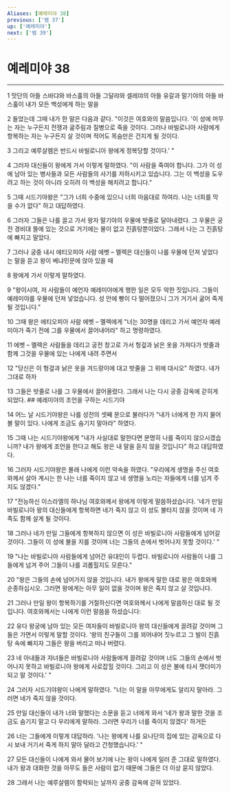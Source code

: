 ```yaml
---
Aliases: [예레미야 38]
previous: ['렘 37']
up: ['예레미야']
next: ['렘 39']
---
```

# 예레미야 38

***


1 맛단의 아들 스바댜와 바스훌의 아들 그달랴와 셀레먀의 아들 유갈과 말기야의 아들 바스훌이 내가 모든 백성에게 하는 말을 

2 들었는데 그때 내가 한 말은 다음과 같다. "이것은 여호와의 말씀입니다. '이 성에 머무는 자는 누구든지 전쟁과 굶주림과 질병으로 죽을 것이다. 그러나 바빌로니아 사람에게 항복하는 자는 누구든지 살 것이며 적어도 목숨만은 건지게 될 것이다. 

3 그리고 예루살렘은 반드시 바빌로니아 왕에게 정복당할 것이다.' " 

4 그러자 대신들이 왕에게 가서 이렇게 말하였다. "이 사람을 죽여야 합니다. 그가 이 성에 남아 있는 병사들과 모든 사람들의 사기를 저하시키고 있습니다. 그는 이 백성을 도우려고 하는 것이 아니라 오히려 이 백성을 해치려고 합니다." 

5 그때 시드기야왕은 "그가 너희 수중에 있으니 너희 마음대로 하여라. 나는 너희를 막을 수가 없다" 하고 대답하였다. 

6 그러자 그들은 나를 끌고 가서 왕자 말기야의 우물에 밧줄로 달아내렸다. 그 우물은 궁전 경비대 뜰에 있는 것으로 거기에는 물이 없고 진흙탕뿐이었다. 그래서 나는 그 진흙탕에 빠지고 말았다. 

7 그러나 궁중 내시 에티오피아 사람 에벳 – 멜렉은 대신들이 나를 우물에 던져 넣었다는 말을 듣고 왕이 베냐민문에 앉아 있을 때 

8 왕에게 가서 이렇게 말하였다. 

9 "왕이시여, 저 사람들이 예언자 예레미야에게 행한 일은 모두 악한 짓입니다. 그들이 예레미야를 우물에 던져 넣었습니다. 성 안에 빵이 다 떨어졌으니 그가 거기서 굶어 죽게 될 것입니다." 

10 그때 왕은 에티오피아 사람 에벳 – 멜렉에게 "너는 30명을 데리고 가서 예언자 예레미야가 죽기 전에 그를 우물에서 끌어내어라" 하고 명령하였다. 

11 에벳 – 멜렉은 사람들을 데리고 궁전 창고로 가서 헝겊과 낡은 옷을 가져다가 밧줄과 함께 그것을 우물에 있는 나에게 내려 주면서 

12 "당신은 이 헝겊과 낡은 옷을 겨드랑이에 대고 밧줄을 그 위에 대시오" 하였다. 내가 그대로 하자 

13 그들은 밧줄로 나를 그 우물에서 끌어올렸다. 그래서 나는 다시 궁중 감옥에 갇히게 되었다. ## 예레미야의 조언을 구하는 시드기야 

14 어느 날 시드기야왕은 나를 성전의 셋째 문으로 불러다가 "내가 너에게 한 가지 물어 볼 말이 있다. 나에게 조금도 숨기지 말아라" 하였다. 

15 그때 나는 시드기야왕에게 "내가 사실대로 말한다면 분명히 나를 죽이지 않으시겠습니까? 내가 왕에게 조언을 한다고 해도 왕은 내 말을 듣지 않을 것입니다" 하고 대답하였다. 

16 그러자 시드기야왕은 몰래 나에게 이런 약속을 하였다. "우리에게 생명을 주신 여호와께서 살아 계시는 한 나는 너를 죽이지 않고 네 생명을 노리는 자들에게 너를 넘겨 주지도 않겠다." 

17 "전능하신 이스라엘의 하나님 여호와께서 왕에게 이렇게 말씀하셨습니다. '네가 만일 바빌로니아 왕의 대신들에게 항복하면 네가 죽지 않고 이 성도 불타지 않을 것이며 네 가족도 함께 살게 될 것이다. 

18 그러나 네가 만일 그들에게 항복하지 않으면 이 성은 바빌로니아 사람들에게 넘어갈 것이다. 그들이 이 성에 불을 지를 것이며 너는 그들의 손에서 벗어나지 못할 것이다.' " 

19 "나는 바빌로니아 사람들에게 넘어간 유대인이 두렵다. 바빌로니아 사람들이 나를 그들에게 넘겨 주어 그들이 나를 괴롭힐지도 모른다." 

20 "왕은 그들의 손에 넘어가지 않을 것입니다. 내가 왕에게 말한 대로 왕은 여호와께 순종하십시오. 그러면 왕에게는 아무 일이 없을 것이며 왕은 죽지 않고 살 것입니다. 

21 그러나 만일 왕이 항복하기를 거절하신다면 여호와께서 나에게 말씀하신 대로 될 것입니다. 여호와께서는 나에게 이런 말씀을 하셨습니다: 

22 유다 왕궁에 남아 있는 모든 여자들이 바빌로니아 왕의 대신들에게 끌려갈 것이며 그들은 가면서 이렇게 말할 것이다. '왕의 친구들이 그를 꾀어내어 짓누르고 그 발이 진흙탕 속에 빠지자 그들은 왕을 버리고 떠나 버렸다. 

23 네 아내들과 자녀들은 바빌로니아 사람들에게 끌려갈 것이며 너도 그들의 손에서 벗어나지 못하고 바빌로니아 왕에게 사로잡힐 것이다. 그리고 이 성은 불에 타서 잿더미가 되고 말 것이다.' " 

24 그러자 시드기야왕이 나에게 말하였다. "너는 이 말을 아무에게도 알리지 말아라. 그러면 네가 죽지 않을 것이다. 

25 만일 대신들이 내가 너와 말했다는 소문을 듣고 너에게 와서 '네가 왕과 말한 것을 조금도 숨기지 말고 다 우리에게 말하라. 그러면 우리가 너를 죽이지 않겠다' 하거든 

26 너는 그들에게 이렇게 대답하라. '나는 왕에게 나를 요나단의 집에 있는 감옥으로 다시 보내 거기서 죽게 하지 말아 달라고 간청했습니다.' " 

27 모든 대신들이 나에게 와서 물어 보기에 나는 왕이 나에게 일러 준 그대로 말하였다. 내가 왕과 대화한 것을 아무도 들은 사람이 없기 때문에 그들은 더 이상 묻지 않았다. 

28 그래서 나는 예루살렘이 함락되는 날까지 궁중 감옥에 갇혀 있었다.
